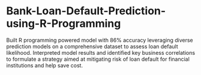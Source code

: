 # Bank-Loan-Default-Prediction-using-R-Programming
Built R programming powered model with 86% accuracy leveraging diverse prediction models on a comprehensive dataset to assess loan default likelihood. Interpreted model results and identified key business correlations to formulate a strategy aimed at mitigating risk of loan default for financial institutions and help save cost.
